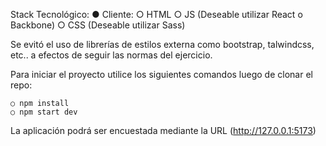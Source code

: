 Stack Tecnológico:
    ● Cliente:
        ○ HTML
        ○ JS (Deseable utilizar React o Backbone)
        ○ CSS (Deseable utilizar Sass)

Se evitó el uso de librerías de estilos externa como bootstrap, talwindcss, etc.. a efectos de seguir las normas del ejercicio.

Para iniciar el proyecto utilice los siguientes comandos luego de clonar el repo:

    ○ npm install
    ○ npm start dev

La aplicación podrá ser encuestada mediante la URL (http://127.0.0.1:5173)